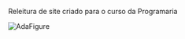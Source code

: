 Releitura de site criado para o curso da Programaria

![AdaFigure](https://user-images.githubusercontent.com/49458473/116325497-b0528e00-a798-11eb-81a3-0590e2016dad.png)

